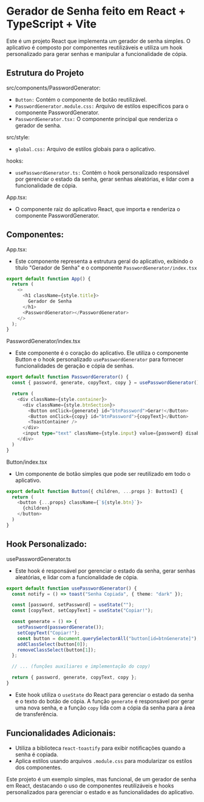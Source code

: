 # Gerador de Senha feito em React + TypeScript + Vite
Este é um projeto React que implementa um gerador de senha simples. O aplicativo é composto por componentes reutilizáveis e utiliza um hook personalizado para gerar senhas e manipular a funcionalidade de cópia.

## Estrutura do Projeto
src/components/PasswordGenerator:
- `Button:` Contém o componente de botão reutilizável.
- `PasswordGenerator.module.css:` Arquivo de estilos específicos para o componente PasswordGenerator.
- `PasswordGenerator.tsx:`  O componente principal que renderiza o gerador de senha.

src/style:
- `global.css:` Arquivo de estilos globais para o aplicativo.

hooks:
- `usePasswordGenerator.ts:` Contém o hook personalizado responsável por gerenciar o estado da senha, gerar senhas aleatórias, e lidar com a funcionalidade de cópia.

App.tsx:
- O componente raiz do aplicativo React, que importa e renderiza o componente PasswordGenerator.

## Componentes:
App.tsx:
- Este componente representa a estrutura geral do aplicativo, exibindo o título "Gerador de Senha" e o componente `PasswordGenerator/index.tsx`
~~~TypeScript JSX
export default function App() {
  return (
    <>
      <h1 className={style.title}>
        Gerador de Senha
      </h1>
      <PasswordGenerator></PasswordGenerator>
    </>
  );
}
~~~

PasswordGenerator/index.tsx
- Este componente é o coração do aplicativo. Ele utiliza o componente Button e o hook personalizado `usePasswordGenerator` para fornecer funcionalidades de geração e cópia de senhas.
~~~TypeScript JSX
export default function PasswordGererator() {
  const { password, generate, copyText, copy } = usePasswordGenerator()

  return (
    <div className={style.container}>
      <div className={style.btnSection}>
        <Button onClick={generate} id="btnPassword">Gerar!</Button>
        <Button onClick={copy} id="btnPassword">{copyText}</Button>
        <ToastContainer />
      </div>
      <input type="text" className={style.input} value={password} disabled/>
    </div>
  )
}
~~~

Button/index.tsx
- Um componente de botão simples que pode ser reutilizado em todo o aplicativo.
~~~TypeScript JSX
export default function Button({ children, ...props }: ButtonI) {
  return (
    <button {...props} className={`${style.btn}`}>
      {children}
    </button>
  )
}
~~~

## Hook Personalizado: 
usePasswordGenerator.ts
- Este hook é responsável por gerenciar o estado da senha, gerar senhas aleatórias, e lidar com a funcionalidade de cópia.
~~~TypeScript JSX
export default function usePasswordGenerator() {
  const notify = () => toast("Senha Copiada", { theme: "dark" });

  const [password, setPassword] = useState("");
  const [copyText, setCopyText] = useState("Copiar!");

  const generate = () => {
    setPassword(passwordGenerate());
    setCopyText("Copiar!");
    const button = document.querySelectorAll("button[id=btnGenerate]");
    addClassSelect(button[0]);
    removeClassSelect(button[1]);
  };

  // ... (funções auxiliares e implementação do copy)

  return { password, generate, copyText, copy };
}
~~~
- Este hook utiliza o `useState` do React para gerenciar o estado da senha e o texto do botão de cópia. A função `generate` é responsável por gerar uma nova senha, e a função `copy` lida com a cópia da senha para a área de transferência.

## Funcionalidades Adicionais:
- Utiliza a biblioteca r`eact-toastify` para exibir notificações quando a senha é copiada.
- Aplica estilos usando arquivos `.module.css` para modularizar os estilos dos componentes.

Este projeto é um exemplo simples, mas funcional, de um gerador de senha em React, destacando o uso de componentes reutilizáveis e hooks personalizados para gerenciar o estado e as funcionalidades do aplicativo.
